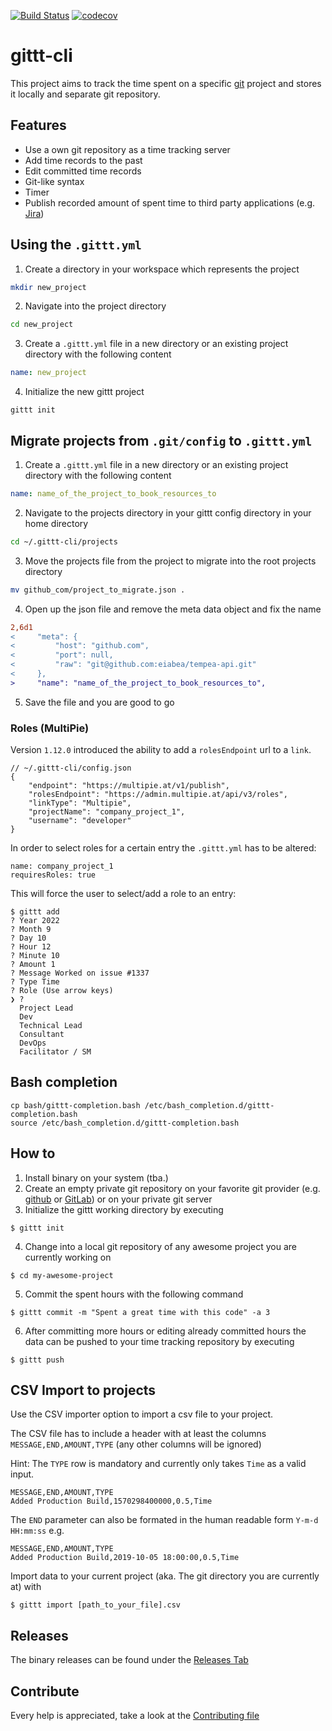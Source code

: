[![Build Status](https://travis-ci.com/codecovevienna/gittt-cli.svg?branch=master)](https://travis-ci.com/codecovevienna/gittt-cli)
[![codecov](https://codecov.io/gh/codecovevienna/gittt-cli/branch/master/graph/badge.svg)](https://codecov.io/gh/codecovevienna/gittt-cli)

# gittt-cli

This project aims to track the time spent on a specific [git](https://git-scm.com/) project and stores it locally and separate git repository. 

## Features

- Use a own git repository as a time tracking server
- Add time records to the past
- Edit committed time records
- Git-like syntax
- Timer
- Publish recorded amount of spent time to third party applications (e.g. [Jira](https://www.atlassian.com/software/jira))


## Using the `.gittt.yml`

1. Create a directory in your workspace which represents the project
```bash
mkdir new_project
```
2. Navigate into the project directory
```bash
cd new_project
```
3. Create a `.gittt.yml` file in a new directory or an existing project directory with the following content
```yaml
name: new_project
```
4. Initialize the new gittt project
```
gittt init
```

## Migrate projects from `.git/config` to `.gittt.yml`

1. Create a `.gittt.yml` file in a new directory or an existing project directory with the following content
```yaml
name: name_of_the_project_to_book_resources_to
```
2. Navigate to the projects directory in your gittt config directory in your home directory
```bash
cd ~/.gittt-cli/projects
```
3. Move the projects file from the project to migrate into the root projects directory
```bash
mv github_com/project_to_migrate.json .
```

4. Open up the json file and remove the meta data object and fix the name
```diff
2,6d1
<     "meta": {
<         "host": "github.com",
<         "port": null,
<         "raw": "git@github.com:eiabea/tempea-api.git"
<     },
>     "name": "name_of_the_project_to_book_resources_to",
```
5. Save the file and you are good to go

### Roles (MultiPie)

Version `1.12.0` introduced the ability to add a `rolesEndpoint` url to a `link`. 

```
// ~/.gittt-cli/config.json
{
    "endpoint": "https://multipie.at/v1/publish",
    "rolesEndpoint": "https://admin.multipie.at/api/v3/roles",
    "linkType": "Multipie",
    "projectName": "company_project_1",
    "username": "developer"
}
```

In order to select roles for a certain entry the `.gittt.yml` has to be altered:

```
name: company_project_1
requiresRoles: true
```

This will force the user to select/add a role to an entry:

```
$ gittt add
? Year 2022
? Month 9
? Day 10
? Hour 12
? Minute 10
? Amount 1
? Message Worked on issue #1337
? Type Time
? Role (Use arrow keys)
❯ ? 
  Project Lead 
  Dev 
  Technical Lead 
  Consultant 
  DevOps 
  Facilitator / SM 
```

## Bash completion

```
cp bash/gittt-completion.bash /etc/bash_completion.d/gittt-completion.bash
source /etc/bash_completion.d/gittt-completion.bash
```

## How to

1. Install binary on your system (tba.)
2. Create an empty private git repository on your favorite git provider (e.g. [github](https://github.com) or [GitLab](https://gitlab.com)) or on your private git server
3. Initialize the gittt working directory by executing
```
$ gittt init
```

4. Change into a local git repository of any awesome project you are currently working on
```
$ cd my-awesome-project
```

5. Commit the spent hours with the following command
```
$ gittt commit -m "Spent a great time with this code" -a 3
```

6. After committing more hours or editing already committed hours the data can be pushed to your time tracking repository by executing
```
$ gittt push
```

## CSV Import to projects

Use the CSV importer option to import a csv file to your project.

The CSV file has to include a header with at least the columns `MESSAGE,END,AMOUNT,TYPE` (any other columns will be ignored)

Hint: The `TYPE` row is mandatory and currently only takes `Time` as a valid input.

```
MESSAGE,END,AMOUNT,TYPE
Added Production Build,1570298400000,0.5,Time
```

The `END` parameter can also be formated in the human readable form `Y-m-d HH:mm:ss` e.g.

```
MESSAGE,END,AMOUNT,TYPE
Added Production Build,2019-10-05 18:00:00,0.5,Time
```

Import data to your current project (aka. The git directory you are currently at) with

```
$ gittt import [path_to_your_file].csv
```

## Releases

The binary releases can be found under the [Releases Tab](https://github.com/codecovevienna/gittt-cli/releases)

## Contribute

Every help is appreciated, take a look at the [Contributing file](https://github.com/codecovevienna/gittt-cli/blob/master/CONTRIBUTING.md)
